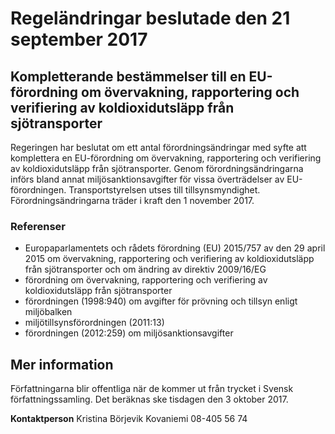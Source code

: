 # Regeländringar beslutade den 21 september 2017

## Kompletterande bestämmelser till en EU\-förordning om övervakning, rapportering och verifiering av koldioxidutsläpp från sjötransporter

Regeringen har beslutat om ett antal förordningsändringar med syfte att komplettera en EU\-förordning om övervakning, rapportering och verifiering av koldioxidutsläpp från sjötransporter. Genom förordningsändringarna införs bland annat miljösanktionsavgifter för vissa överträdelser av EU\-förordningen. Transportstyrelsen utses till tillsynsmyndighet. Förordningsändringarna träder i kraft den 1 november 2017\.

### Referenser

* Europaparlamentets och rådets förordning (EU) 2015/757 av den 29 april 2015 om övervakning, rapportering och verifiering av koldioxidutsläpp från sjötransporter och om ändring av direktiv 2009/16/EG
* förordning om övervakning, rapportering och verifiering av koldioxidutsläpp från sjötransporter
* förordningen (1998:940\) om avgifter för prövning och tillsyn enligt miljöbalken
* miljötillsynsförordningen (2011:13\)
* förordningen (2012:259\) om miljösanktionsavgifter

## Mer information

Författningarna blir offentliga när de kommer ut från trycket i Svensk författningssamling. Det beräknas ske tisdagen den 3 oktober 2017\.

**Kontaktperson**
Kristina Börjevik Kovaniemi 08\-405 56 74
